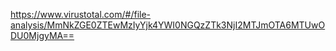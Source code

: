 https://www.virustotal.com/#/file-analysis/MmNkZGE0ZTEwMzIyYjk4YWI0NGQzZTk3NjI2MTJmOTA6MTUwODU0MjgyMA==

